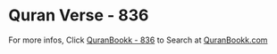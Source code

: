 # Quran Verse - 836 

For more infos, Click [QuranBookk - 836](https://www.quranbookk.com/quran/search?q=836) to Search at [QuranBookk.com](http://quranbookk.com/)